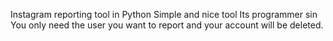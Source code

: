 Instagram reporting tool in Python Simple and nice tool Its programmer sin You only need the user you want to report and your account will be deleted. 
